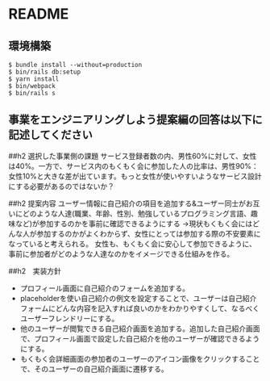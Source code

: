 # README

## 環境構築
```
$ bundle install --without=production
$ bin/rails db:setup
$ yarn install
$ bin/webpack
$ bin/rails s
```

## 事業をエンジニアリングしよう提案編の回答は以下に記述してください
##h2 選択した事業側の課題
サービス登録者数の内、男性60%に対して、女性は40%。一方で、サービス内のもくもく会に参加した人の比率は、男性90%：女性10%と大きな差が出ています。もっと女性が使いやすいようなサービス設計にする必要があるのではないか？

##h2 提案内容
ユーザー情報に自己紹介の項目を追加する&ユーザー同士がお互いにどのような人達(職業、年齢、性別、勉強しているプログラミング言語、趣味など)が参加するのかを事前に確認できるようにする
→現状もくもく会にはどんな人が参加するのかがよくわからず、女性にとっては参加する際の不安要素になっていると考えられる。
 女性も、もくもく会に安心して参加できるように、事前に参加者がどのような人達なのかをイメージできる仕組みを作る。

##h2　実装方針
- プロフィール画面に自己紹介のフォームを追加する。
- placeholderを使い自己紹介の例文を設定することで、ユーザーは自己紹介フォームにどんな内容を記入すれば良いのかをわかりやすくして、なるべくユーザーフレンドリーにする。
- 他のユーザーが閲覧できる自己紹介画面を追加する。追加した自己紹介画面で、プロフィール画面で設定した自己紹介を他のユーザーが確認できるようにする。
- もくもく会詳細画面の参加者のユーザーのアイコン画像をクリックすることで、そのユーザーの自己紹介画面に遷移する。



